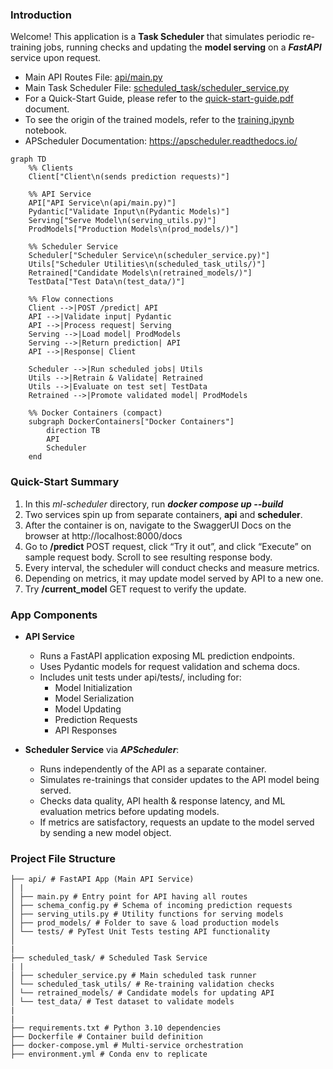 ### Introduction

Welcome! This application is a **Task Scheduler** that simulates periodic re-training jobs, running checks and updating the **model serving** on a **_FastAPI_** service upon request.

- Main API Routes File: [api/main.py](api/main.py)
- Main Task Scheduler File: [scheduled_task/scheduler_service.py](scheduled_task/scheduler_service.py)
- For a Quick-Start Guide, please refer to the [quick-start-guide.pdf](quick-start-guide.pdf) document.
- To see the origin of the trained models, refer to the [training.ipynb](training.ipynb) notebook.
- APScheduler Documentation: https://apscheduler.readthedocs.io/

```mermaid
graph TD
    %% Clients
    Client["Client\n(sends prediction requests)"]

    %% API Service
    API["API Service\n(api/main.py)"]
    Pydantic["Validate Input\n(Pydantic Models)"]
    Serving["Serve Model\n(serving_utils.py)"]
    ProdModels["Production Models\n(prod_models/)"]

    %% Scheduler Service
    Scheduler["Scheduler Service\n(scheduler_service.py)"]
    Utils["Scheduler Utilities\n(scheduled_task_utils/)"]
    Retrained["Candidate Models\n(retrained_models/)"]
    TestData["Test Data\n(test_data/)"]

    %% Flow connections
    Client -->|POST /predict| API
    API -->|Validate input| Pydantic
    API -->|Process request| Serving
    Serving -->|Load model| ProdModels
    Serving -->|Return prediction| API
    API -->|Response| Client

    Scheduler -->|Run scheduled jobs| Utils
    Utils -->|Retrain & Validate| Retrained
    Utils -->|Evaluate on test set| TestData
    Retrained -->|Promote validated model| ProdModels

    %% Docker Containers (compact)
    subgraph DockerContainers["Docker Containers"]
        direction TB
        API
        Scheduler
    end
```

### Quick-Start Summary

1. In this _ml-scheduler_ directory, run **_docker compose up --build_**
2. Two services spin up from separate containers, **api** and **scheduler**.
3. After the container is on, navigate to the SwaggerUI Docs on the browser at http://localhost:8000/docs
4. Go to **/predict** POST request, click “Try it out”, and click “Execute” on sample request body. Scroll to see resulting response body.
5. Every interval, the scheduler will conduct checks and measure metrics.
6. Depending on metrics, it may update model served by API to a new one.
7. Try **/current_model** GET request to verify the update.

### App Components

- **API Service**

  - Runs a FastAPI application exposing ML prediction endpoints.
  - Uses Pydantic models for request validation and schema docs.
  - Includes unit tests under api/tests/, including for:
    - Model Initialization
    - Model Serialization
    - Model Updating
    - Prediction Requests
    - API Responses

- **Scheduler Service** via **_APScheduler_**:
  - Runs independently of the API as a separate container.
  - Simulates re-trainings that consider updates to the API model being served.
  - Checks data quality, API health & response latency, and ML evaluation metrics before updating models.
  - If metrics are satisfactory, requests an update to the model served by sending a new model object.

### Project File Structure

```
├── api/ # FastAPI App (Main API Service)
│ |
│ ├── main.py # Entry point for API having all routes
│ ├── schema_config.py # Schema of incoming prediction requests
│ ├── serving_utils.py # Utility functions for serving models
│ ├── prod_models/ # Folder to save & load production models
│ └── tests/ # PyTest Unit Tests testing API functionality
│
|
├── scheduled_task/ # Scheduled Task Service
| |
│ ├── scheduler_service.py # Main scheduled task runner
│ └── scheduled_task_utils/ # Re-training validation checks
│ └── retrained_models/ # Candidate models for updating API
│ └── test_data/ # Test dataset to validate models
|
|
├── requirements.txt # Python 3.10 dependencies
├── Dockerfile # Container build definition
├── docker-compose.yml # Multi-service orchestration
├── environment.yml # Conda env to replicate
```
